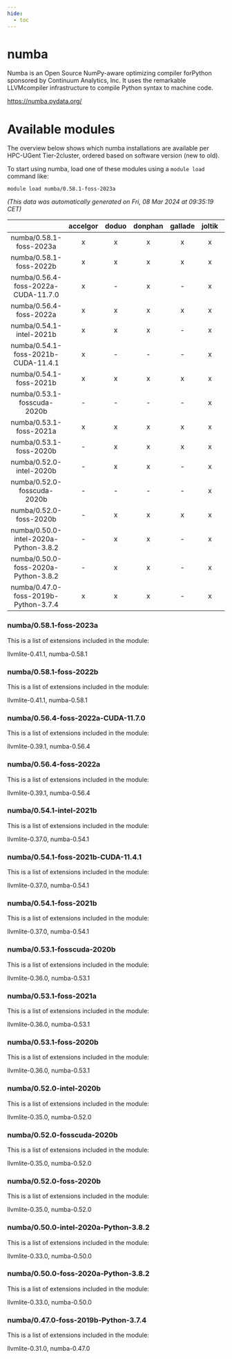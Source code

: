 ```yaml
---
hide:
  - toc
---
```


numba
=====


Numba is an Open Source NumPy-aware optimizing compiler forPython sponsored by Continuum Analytics, Inc. It uses the remarkable LLVMcompiler infrastructure to compile Python syntax to machine code.

https://numba.pydata.org/
# Available modules


The overview below shows which numba installations are available per HPC-UGent Tier-2cluster, ordered based on software version (new to old).

To start using numba, load one of these modules using a `module load` command like:

```shell
module load numba/0.58.1-foss-2023a
```

*(This data was automatically generated on Fri, 08 Mar 2024 at 09:35:19 CET)*  

| |accelgor|doduo|donphan|gallade|joltik|skitty|
| :---: | :---: | :---: | :---: | :---: | :---: | :---: |
|numba/0.58.1-foss-2023a|x|x|x|x|x|x|
|numba/0.58.1-foss-2022b|x|x|x|x|x|x|
|numba/0.56.4-foss-2022a-CUDA-11.7.0|x|-|x|-|x|-|
|numba/0.56.4-foss-2022a|x|x|x|x|x|x|
|numba/0.54.1-intel-2021b|x|x|x|-|x|x|
|numba/0.54.1-foss-2021b-CUDA-11.4.1|x|-|-|-|x|-|
|numba/0.54.1-foss-2021b|x|x|x|x|x|x|
|numba/0.53.1-fosscuda-2020b|-|-|-|-|x|-|
|numba/0.53.1-foss-2021a|x|x|x|x|x|x|
|numba/0.53.1-foss-2020b|-|x|x|x|x|x|
|numba/0.52.0-intel-2020b|-|x|x|-|x|x|
|numba/0.52.0-fosscuda-2020b|-|-|-|-|x|-|
|numba/0.52.0-foss-2020b|-|x|x|x|x|x|
|numba/0.50.0-intel-2020a-Python-3.8.2|-|x|x|-|x|x|
|numba/0.50.0-foss-2020a-Python-3.8.2|-|x|x|-|x|x|
|numba/0.47.0-foss-2019b-Python-3.7.4|x|x|x|-|x|x|


### numba/0.58.1-foss-2023a

This is a list of extensions included in the module:

llvmlite-0.41.1, numba-0.58.1

### numba/0.58.1-foss-2022b

This is a list of extensions included in the module:

llvmlite-0.41.1, numba-0.58.1

### numba/0.56.4-foss-2022a-CUDA-11.7.0

This is a list of extensions included in the module:

llvmlite-0.39.1, numba-0.56.4

### numba/0.56.4-foss-2022a

This is a list of extensions included in the module:

llvmlite-0.39.1, numba-0.56.4

### numba/0.54.1-intel-2021b

This is a list of extensions included in the module:

llvmlite-0.37.0, numba-0.54.1

### numba/0.54.1-foss-2021b-CUDA-11.4.1

This is a list of extensions included in the module:

llvmlite-0.37.0, numba-0.54.1

### numba/0.54.1-foss-2021b

This is a list of extensions included in the module:

llvmlite-0.37.0, numba-0.54.1

### numba/0.53.1-fosscuda-2020b

This is a list of extensions included in the module:

llvmlite-0.36.0, numba-0.53.1

### numba/0.53.1-foss-2021a

This is a list of extensions included in the module:

llvmlite-0.36.0, numba-0.53.1

### numba/0.53.1-foss-2020b

This is a list of extensions included in the module:

llvmlite-0.36.0, numba-0.53.1

### numba/0.52.0-intel-2020b

This is a list of extensions included in the module:

llvmlite-0.35.0, numba-0.52.0

### numba/0.52.0-fosscuda-2020b

This is a list of extensions included in the module:

llvmlite-0.35.0, numba-0.52.0

### numba/0.52.0-foss-2020b

This is a list of extensions included in the module:

llvmlite-0.35.0, numba-0.52.0

### numba/0.50.0-intel-2020a-Python-3.8.2

This is a list of extensions included in the module:

llvmlite-0.33.0, numba-0.50.0

### numba/0.50.0-foss-2020a-Python-3.8.2

This is a list of extensions included in the module:

llvmlite-0.33.0, numba-0.50.0

### numba/0.47.0-foss-2019b-Python-3.7.4

This is a list of extensions included in the module:

llvmlite-0.31.0, numba-0.47.0